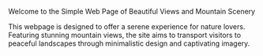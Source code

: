 Welcome to the Simple Web Page of Beautiful Views and Mountain Scenery

This webpage is designed to offer a serene experience for nature lovers. Featuring stunning mountain views, the site aims to transport visitors to peaceful landscapes through minimalistic design and captivating imagery.

